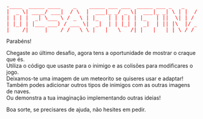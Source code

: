 <pre style="color: red">
.____  _____ ____    _    _____ ___ ___  _____ ___ _   _    _    _     
|  _ \| ____/ ___|  / \  |  ___|_ _/ _ \|  ___|_ _| \ | |  / \  | |    
| | | |  _| \___ \ / _ \ | |_   | | | | | |_   | ||  \| | / _ \ | |    
| |_| | |___ ___) / ___ \|  _|  | | |_| |  _|  | || |\  |/ ___ \| |___
|____/|_____|____/_/   \_\_|   |___\___/|_|   |___|_| \_/_/   \_\_____|
</pre>

Parabéns!

Chegaste ao último desafio, agora tens a oportunidade de mostrar o craque que és.    
Utiliza o código que usaste para o inimigo e as colisões para modificares o jogo.   
Deixamos-te uma imagem de um meteorito se quiseres usar e adaptar!   
Também podes adicionar outros tipos de inimigos com as outras imagens de naves.  
Ou demonstra a tua imaginação implementando outras ideias!  

Boa sorte, se precisares de ajuda, não hesites em pedir.

